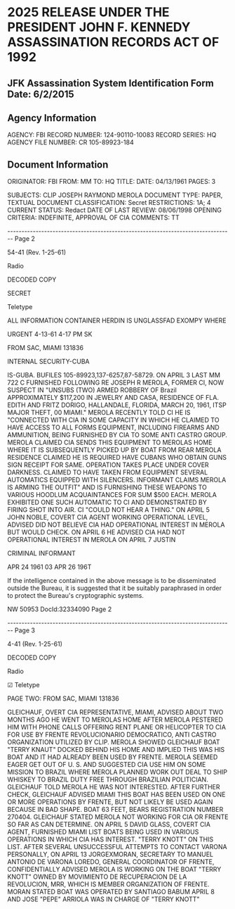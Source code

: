 # 2025 RELEASE UNDER THE PRESIDENT JOHN F. KENNEDY ASSASSINATION RECORDS ACT OF 1992
## JFK Assassination System Identification Form Date: 6/2/2015

## Agency Information

AGENCY: FBI
RECORD NUMBER: 124-90110-10083
RECORD SERIES: HQ
AGENCY FILE NUMBER: CR 105-89923-184

## Document Information

ORIGINATOR: FBI
FROM: MM
TO: HQ
TITLE:
DATE: 04/13/1961
PAGES: 3

SUBJECTS: CLIP
JOSEPH RAYMOND MEROLA
DOCUMENT TYPE: PAPER, TEXTUAL DOCUMENT
CLASSIFICATION: Secret
RESTRICTIONS: 1A; 4
CURRENT STATUS: Redact
DATE OF LAST REVIEW: 08/06/1998
OPENING CRITERIA: INDEFINITE, APPROVAL OF CIA
COMMENTS: TT


-------------------------------------------------------------------------------- Page 2

54-41 (Rev. 1-25-61)

Radio

DECODED COPY

SECRET

Teletype

ALL INFORMATION CONTAINER
HERDIN IS UNGLASSFAD
EXOMPY WHERE

URGENT 4-13-61 4-17 PM SK

FROM SAC, MIAMI 131836

INTERNAL SECURITY-CUBA

IS-GUBA. BUFILES 105-89923,137-6257,87-58729. ON
APRIL 3 LAST MM 722 C FURNISHED FOLLOWING RE JOSEPH R MEROLA,
FORMER CI, NOW SUSPECT IN "UNSUBS (TWO) ARMED ROBBERY OF Brazil
APPROXIMATELY $117,200 IN JEWELRY AND CASA, RESIDENCE OF FLA.
EDITH AND FRITZ DORIGO, HALLANDALE, FLORIDA, MARCH 20, 1961,
ITSP MAJOR THEFT, 00 MIAMI." MEROLA RECENTLY TOLD CI HE
IS "CONNECTED WITH CIA IN SOME CAPACITY IN WHICH HE CLAIMED TO
HAVE ACCESS TO ALL FORMS EQUIPMENT, INCLUDING FIREARMS AND
AMMUNITION, BEING FURNISHED BY CIA TO SOME ANTI CASTRO GROUP.
MEROLA CLAIMED CIA SENDS THIS EQUIPMENT TO MEROLAS HOME WHERE
IT IS SUBSEQUENTLY PICKED UP BY BOAT FROM REAR MEROLA RESIDENCE
CLAIMED HE IS REQUIRED HAVE CUBANS WHO OBTAIN GUNS SIGN RECEIPT
FOR SAME. OPERATION TAKES PLACE UNDER COVER DARKNESS. CLAIMED
TO HAVE TAKEN FROM EQUIPMENT SEVERAL AUTOMATICS EQUIPPED WITH
SILENCERS. INFORMANT CLAIMS MEROLA IS ARMING THE OUTFIT"
AND IS FURNISHING THESE WEAPONS TO VARIOUS HOODLUM ACQUAINTANCES
FOR SUM $500 EACH. MEROLA EXHIBITED ONE SUCH AUTOMATIC TO CI
AND DEMONSTRATED BY FIRING SHOT INTO AIR. CI "COULD NOT HEAR
A THING." ON APRIL 5 JOHN NOBLE, COVERT CIA AGENT WORKING
OPERATIONAL LEVEL, ADVISED DID NOT BELIEVE CIA HAD OPERATIONAL
INTEREST IN MEROLA BUT WOULD CHECK. ON APRIL 6 HE ADVISED
CIA HAD NOT OPERATIONAL INTEREST IN MEROLA ON APRIL 7 JUSTIN

CRIMINAL INFORMANT

APR 24 1961 03 APR 26 196T

If the intelligence contained in the above message is to be disseminated outside the Bureau, it is suggested that it be suitably
paraphrased in order to protect the Bureau's cryptographic systems.

NW 50953 DocId:32334090 Page 2


-------------------------------------------------------------------------------- Page 3

4-41 (Rev. 1-25-61)

DECODED COPY

Radio

☑ Teletype

PAGE TWO: FROM SAC, MIAMI 131836

GLEICHAUF, OVERT CIA REPRESENTATIVE, MIAMI, ADVISED ABOUT TWO
MONTHS AGO HE WENT TO MEROLAS HOME AFTER MEROLA PESTERED HIM
WITH PHONE CALLS OFFERING RENT PLANE OR HELICOPTER TO CIA
FOR USE BY FRENTE REVOLUCIONARIO DEMOCRATICO, ANTI CASTRO
ORGANIZATION UTILIZED BY CLIP. MEROLA SHOWED GLEICHAUF BOAT
"TERRY KNAUT" DOCKED BEHIND HIS HOME AND IMPLIED THIS WAS
HIS BOAT AND IT HAD ALREADY BEEN USED BY FRENTE. MEROLA
SEEMED EAGER GET OUT OF U. S. AND SUGGESTED CIA USE HIM ON
SOME MISSION TO BRAZIL WHERE MEROLA PLANNED WORK OUT DEAL
TO SHIP WHISKEY TO BRAZIL DUTY FREE THROUGH BRAZILIAN
POLITICIAN. GLEICHAUF TOLD MEROLA HE WAS NOT INTERESTED.
AFTER FURTHER CHECK, GLEICHAUF ADVISED MIAMI THIS BOAT HAS
BEEN USED ON ONE OR MORE OPERATIONS BY FRENTE, BUT NOT
LIKELY BE USED AGAIN BECAUSE IN BAD SHAPE. BOAT 63 FEET,
BEARS REGISTRATION NUMBER 270404. GLEICHAUF STATED MEROLA
NOT WORKING FOR CIA OR FRENTE SO FAR AS CAN DETERMINE. ON
APRIL 5 DAVID GLASS, COVERT CIA AGENT, FURNISHED MIAMI LIST
BOATS BEING USED IN VARIOUS OPERATIONS IN WHICH CIA HAS
INTEREST. "TERRY KNOTT" ON THIS LIST. AFTER SEVERAL
UNSUCCESSFUL ATTEMPTS TO CONTACT VARONA PERSONALLY, ON APRIL 13
JORGEXMORAN, SECRETARY TO MANUEL ANTONIO DE VARONA LOREDO,
GENERAL COORDINATOR OF FRENTE, CONFIDENTIALLY ADVISED MEROLA
IS WORKING ON THE BOAT "TERRY KNOTT" OWNED BY MOVIMIENTO DE
RECUPERACION DE LA REVOLUCION, MRR, WHICH IS MEMBER ORGANIZATION
OF FRENTE. MORAN STATED BOAT WAS OPERATED BY SANTIAGO BABUM
APRIL 8 AND JOSE "PEPE" ARRIOLA WAS IN CHARGE OF "TERRY KNOTT"
